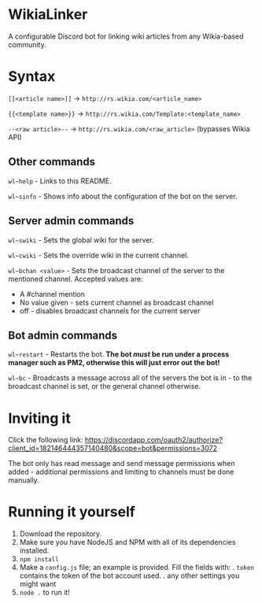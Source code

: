 # WikiaLinker
A configurable Discord bot for linking wiki articles from any Wikia-based community.

# Syntax
`[[<article name>]]` -> `http://rs.wikia.com/<article_name>`

`{{<template name>}}` -> `http://rs.wikia.com/Template:<template_name>`

`--<raw article>--` -> `http://rs.wikia.com/<raw_article>` (bypasses Wikia API)

## Other commands
`wl~help` - Links to this README.

`wl~sinfo` - Shows info about the configuration of the bot on the server.

## Server admin commands
`wl~swiki` - Sets the global wiki for the server.

`wl~cwiki` - Sets the override wiki in the current channel.

`wl~bchan <value>` - Sets the broadcast channel of the server to the mentioned channel. Accepted values are:
*   A #channel mention
*   No value given - sets current channel as broadcast channel
*   off - disables broadcast channels for the current server

## Bot admin commands
`wl~restart` - Restarts the bot. **The bot *must* be run under a process manager such as PM2, otherwise this will just error out the bot!**

`wl~bc` - Broadcasts a message across all of the servers the bot is in - to the broadcast channel is set, or the general channel otherwise.

# Inviting it
Click the following link: <https://discordapp.com/oauth2/authorize?client_id=182146444357140480&scope=bot&permissions=3072>

The bot only has read message and send message permissions when added - additional permissions and limiting to channels must be done manually.

# Running it yourself
1.  Download the repository.
2.  Make sure you have NodeJS and NPM with all of its dependencies installed.
3.  `npm install`
4.  Make a `config.js` file; an example is provided. Fill the fields with:
  . `token` contains the token of the bot account used.
  . any other settings you might want
5.  `node .` to run it!
